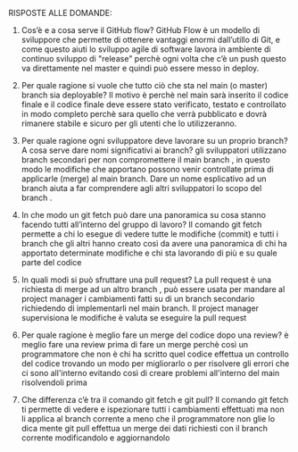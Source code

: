 RISPOSTE ALLE DOMANDE:
1) Cos’è e a cosa serve il GitHub flow?
GitHub Flow è un modello di sviluppore che permette di ottenere vantaggi enormi dall’utillo di Git, e come questo aiuti lo sviluppo agile di software  lavora in ambiente di continuo sviluppo di "release" perchè ogni volta che c’è un push questo va direttamente nel master e quindi può essere messo in deploy.

2) Per quale ragione si vuole che tutto ciò che sta nel main (o master) branch sia deployable?
Il motivo è perchè nel main sarà inserito il codice finale e il codice finale deve essere stato verificato, testato e controllato in modo completo perchè sara quello che verrà pubblicato e dovrà rimanere stabile e sicuro per gli utenti che lo utilizzeranno.

3) Per quale ragione ogni sviluppatore deve lavorare su un proprio branch? A cosa serve dare nomi significativi ai branch?
gli sviluppatori utilizzano branch secondari per non compromettere il main branch , in questo modo le modifiche che apportano possono venir controllate prima di applicarle (merge)  al main branch. Dare un nome esplicativo ad un branch aiuta a far comprendere agli altri sviluppatori lo scopo del branch .

4) In che modo un git fetch può dare una panoramica su cosa stanno facendo tutti all’interno del gruppo di lavoro?
Il comando git fetch permette a chi lo esegue di vedere tutte le modifiche (commit) e tutti i branch che gli altri hanno creato così da avere una panoramica di chi ha apportato determinate modifiche e chi sta lavorando di più e su quale parte del codice

5) In quali modi si può sfruttare una pull request?
La pull request è una richiesta di merge ad un altro branch , può essere usata per mandare al project manager i cambiamenti fatti su di un branch secondario richiedendo di implementarli nel main branch. Il project manager supervisiona le modifiche è valuta se eseguire la pull request

6) Per quale ragione è meglio fare un merge del codice dopo una review?
è meglio fare una review prima di fare un merge perchè così un programmatore che non è chi ha scritto quel codice effettua un controllo del codice trovando un modo per migliorarlo o per risolvere gli errori che ci sono all'interno evitando così di creare problemi all'interno del main risolvendoli prima

7) Che differenza c’è tra il comando git fetch e git pull?
Il comando git fetch ti permette di vedere e ispezionare tutti i cambiamenti effettuati ma non li applica al branch corrente a meno che il programmatore non glie lo dica mente git pull effettua un merge dei dati richiesti con il branch corrente modificandolo e aggiornandolo
